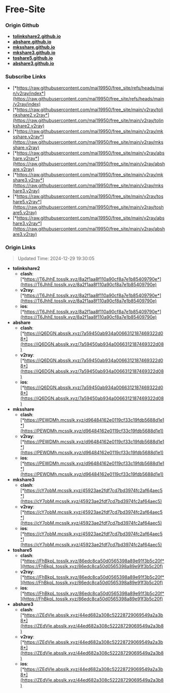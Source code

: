 # Free-Site

### Origin Github

- [**tolinkshare2.github.io**](https://github.com/tolinkshare2/tolinkshare2.github.io)
- [**abshare.github.io**](https://github.com/abshare/abshare.github.io)
- [**mksshare.github.io**](https://github.com/mksshare/mksshare.github.io)
- [**mkshare3.github.io**](https://github.com/mkshare3/mkshare3.github.io)
- [**toshare5.github.io**](https://github.com/toshare5/toshare5.github.io)
- [**abshare3.github.io**](https://github.com/abshare3/abshare3.github.io)

### Subscribe Links

- [*https://raw.githubusercontent.com/mai19950/free_site/refs/heads/main/v2ray/index*](https://raw.githubusercontent.com/mai19950/free_site/refs/heads/main/v2ray/index)
- [*https://raw.githubusercontent.com/mai19950/free_site/main/v2ray/tolinkshare2.v2ray*](https://raw.githubusercontent.com/mai19950/free_site/main/v2ray/tolinkshare2.v2ray)
- [*https://raw.githubusercontent.com/mai19950/free_site/main/v2ray/mksshare.v2ray*](https://raw.githubusercontent.com/mai19950/free_site/main/v2ray/mksshare.v2ray)
- [*https://raw.githubusercontent.com/mai19950/free_site/main/v2ray/abshare.v2ray*](https://raw.githubusercontent.com/mai19950/free_site/main/v2ray/abshare.v2ray)
- [*https://raw.githubusercontent.com/mai19950/free_site/main/v2ray/mkshare3.v2ray*](https://raw.githubusercontent.com/mai19950/free_site/main/v2ray/mkshare3.v2ray)
- [*https://raw.githubusercontent.com/mai19950/free_site/main/v2ray/toshare5.v2ray*](https://raw.githubusercontent.com/mai19950/free_site/main/v2ray/toshare5.v2ray)
- [*https://raw.githubusercontent.com/mai19950/free_site/main/v2ray/abshare3.v2ray*](https://raw.githubusercontent.com/mai19950/free_site/main/v2ray/abshare3.v2ray)

### Origin Links

> Updated Time: 2024-12-29 19:30:05

- **tolinkshare2**
  - **clash**: [*https://T6JhhE.tosslk.xyz/8a2f1aa8f110a90cf8a7e1b85409790e*](https://T6JhhE.tosslk.xyz/8a2f1aa8f110a90cf8a7e1b85409790e)
  - **v2ray**: [*https://T6JhhE.tosslk.xyz/8a2f1aa8f110a90cf8a7e1b85409790e*](https://T6JhhE.tosslk.xyz/8a2f1aa8f110a90cf8a7e1b85409790e)
  - **ios**: [*https://T6JhhE.tosslk.xyz/8a2f1aa8f110a90cf8a7e1b85409790e*](https://T6JhhE.tosslk.xyz/8a2f1aa8f110a90cf8a7e1b85409790e)
- **abshare**
  - **clash**: [*https://iQ6DGN.absslk.xyz/7a59450ab934a0066312187469322d08*](https://iQ6DGN.absslk.xyz/7a59450ab934a0066312187469322d08)
  - **v2ray**: [*https://iQ6DGN.absslk.xyz/7a59450ab934a0066312187469322d08*](https://iQ6DGN.absslk.xyz/7a59450ab934a0066312187469322d08)
  - **ios**: [*https://iQ6DGN.absslk.xyz/7a59450ab934a0066312187469322d08*](https://iQ6DGN.absslk.xyz/7a59450ab934a0066312187469322d08)
- **mksshare**
  - **clash**: [*https://PEWDMh.mcsslk.xyz/d96484162e0119cf33c19fdb5688d1e1*](https://PEWDMh.mcsslk.xyz/d96484162e0119cf33c19fdb5688d1e1)
  - **v2ray**: [*https://PEWDMh.mcsslk.xyz/d96484162e0119cf33c19fdb5688d1e1*](https://PEWDMh.mcsslk.xyz/d96484162e0119cf33c19fdb5688d1e1)
  - **ios**: [*https://PEWDMh.mcsslk.xyz/d96484162e0119cf33c19fdb5688d1e1*](https://PEWDMh.mcsslk.xyz/d96484162e0119cf33c19fdb5688d1e1)
- **mkshare3**
  - **clash**: [*https://cY7obM.mcsslk.xyz/45923ae2fdf7cd7bd3974fc2af64aec5*](https://cY7obM.mcsslk.xyz/45923ae2fdf7cd7bd3974fc2af64aec5)
  - **v2ray**: [*https://cY7obM.mcsslk.xyz/45923ae2fdf7cd7bd3974fc2af64aec5*](https://cY7obM.mcsslk.xyz/45923ae2fdf7cd7bd3974fc2af64aec5)
  - **ios**: [*https://cY7obM.mcsslk.xyz/45923ae2fdf7cd7bd3974fc2af64aec5*](https://cY7obM.mcsslk.xyz/45923ae2fdf7cd7bd3974fc2af64aec5)
- **toshare5**
  - **clash**: [*https://FhBkpL.tosslk.xyz/86edc8ca50d0565398a89e91f3b5c20f*](https://FhBkpL.tosslk.xyz/86edc8ca50d0565398a89e91f3b5c20f)
  - **v2ray**: [*https://FhBkpL.tosslk.xyz/86edc8ca50d0565398a89e91f3b5c20f*](https://FhBkpL.tosslk.xyz/86edc8ca50d0565398a89e91f3b5c20f)
  - **ios**: [*https://FhBkpL.tosslk.xyz/86edc8ca50d0565398a89e91f3b5c20f*](https://FhBkpL.tosslk.xyz/86edc8ca50d0565398a89e91f3b5c20f)
- **abshare3**
  - **clash**: [*https://ZEdVIe.absslk.xyz/44ed682a308c52228729069549a2a3b8*](https://ZEdVIe.absslk.xyz/44ed682a308c52228729069549a2a3b8)
  - **v2ray**: [*https://ZEdVIe.absslk.xyz/44ed682a308c52228729069549a2a3b8*](https://ZEdVIe.absslk.xyz/44ed682a308c52228729069549a2a3b8)
  - **ios**: [*https://ZEdVIe.absslk.xyz/44ed682a308c52228729069549a2a3b8*](https://ZEdVIe.absslk.xyz/44ed682a308c52228729069549a2a3b8)
